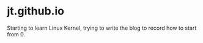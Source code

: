 # jt.github.io

Starting to learn Linux Kernel, trying to write the blog to record how to start from 0.
